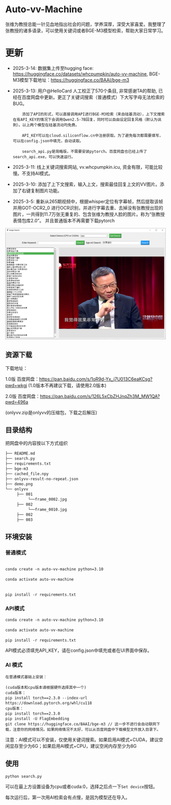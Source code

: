 # Auto-vv-Machine

张维为教授总能一针见血地指出社会的问题，学养深厚，深受大家喜爱。我整理了张教授的诸多语录，可以使用关键词或者BGE-M3模型检索，帮助大家日常学习。

# 更新
- 2025-3-14: 数据集上传至hugging face: https://huggingface.co/datasets/whcpumpkin/auto-vv-machine, BGE-M3模型下载地址：https://huggingface.co/BAAI/bge-m3
- 2025-3-13: 用户@HelloCard 人工校正了570个条目, 非常感谢TA的帮助, 已经在百度网盘中更新。更正了关键词搜索（普通模式）下大写字母无法检索的BUG。

          添加了API的形式，可以直接调用API进行BGE-M3检索（来自硅基流动），上下文搜索在有API_KEY的情况下会调用Qwen2.5-7B回复，同时可以自由设定回复风格（默认为讽刺）。以上两个模型在硅基流动均免费。

          API_KEY可以在cloud.siliconflow.cn中注册获取。为了避免每次都需要填写，可以在config.json中填充，自动读取。

          search_api.py是简略版，不需要安装pytorch。百度网盘也已经上传了search_api.exe，可以快速运行。

- 2025-3-11: 线上关键词搜索网站, vv.whcpumpkin.icu, 资金有限，可能比较慢。不支持AI模式。
- 2025-3-10: 添加了上下文搜索，输入上文，搜索最佳回复上文的VV图片。添加了右键复制图片功能。
- 2025-3-5: 重新从265期视频中，根据whisper定位有字幕帧，然后提取该帧并用GOT-OCR2_0 进行OCR识别，并进行字幕去重、去掉没有张教授出现的图片，一共得到11.7万张无重复的、包含张维为教授人脸的图片。称为“张教授表情包库2.0”。
并且普通版本不再需要下载pytorch


![demo.png](demo.png)

## 资源下载
下载地址：

1.0版 百度网盘：https://pan.baidu.com/s/1oR9d-Yx_j7U013C6eaKCsg?pwd=wkgj 
(1.0版本不再建议下载，请使用2.0版本)

2.0版 百度网盘：https://pan.baidu.com/s/126L5xCbZHJnqZh3M_MW1QA?pwd=496a

(onlyvv.zip是onlyvv的压缩包，下载之后解压)

## 目录结构
把网盘中的内容按以下方式组织
```
├── README.md
├── search.py
├── requirements.txt
├── bge-m3
├── cached_file.npy
├── onlyvv-result-no-repeat.json
├── demo.png
└── onlyvv
     ├── 001
          └──frame_0002.jpg
     ├── 002
          └──frame_0010.jpg
     ├── 002
     ├── 003
```


## 环境安装
### 普通模式
```

conda create -n auto-vv-machine python=3.10

conda activate auto-vv-machine


pip install -r requirements.txt
```

### API模式
```
conda create -n auto-vv-machine python=3.10

conda activate auto-vv-machine

pip install -r requirements.txt
```
API模式必须填充API_KEY，请在config.json中填充或者在UI界面中保存。

### AI 模式
```
在普通模式基础上安装：

(cuda版本和cpu版本请根据硬件选择其中一个)
cuda版本：
pip install torch==2.3.0 --index-url https://download.pytorch.org/whl/cu118
cpu版本：
pip install torch==2.3.0
pip install -U FlagEmbedding
git clone https://huggingface.co/BAAI/bge-m3 // 这一步不进行会自动联网下载，注意你的网络情况。如果网络情况不太好，可以从百度网盘中下载模型文件放入目录下。
```

注意：AI模式可以不安装，仅使用关键词搜索。如果启用AI模式+CUDA，建议空闲显存至少为6G；如果启用AI模式+CPU，建议空闲内存至少为8G

## 使用

```
python search.py
```


可以在最上方设置设备为cpu或者cuda:0，选择之后点一下``Set device``按钮。

每次运行后，第一次用AI检索会有点慢，是因为模型还在导入。


